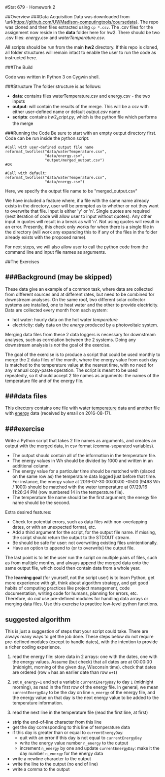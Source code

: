 #Stat 679 - Homework 2

##Overview
###Data Acquisition
Data was downloaded from \url{https://github.com/UWMadison-computingtools/coursedata}. The repo was cloned and then files extracted using ```cp *.csv```. The .csv files for the assignment now reside in the **data** folder here for hw2. There should be two .csv files: $energy.csv$ and $waterTemperature.csv$.

All scripts should be run from the main **hw2** directory. If this repo is cloned, all folder structures will remain intact to enable the user to run the code as instructed here.

###The Build

Code was written in Python 3 on Cygwin shell.

###Structure
The folder structure is as follows:
- **data**: contains files waterTemperature.csv and energy.csv - the two inputs
- **output**: will contain the results of the merge. This will be a csv with either user-defined name or default $output.csv$ name
- **scripts**: contains $hw2_script.py$, which is the python file which performs the merge

###Running the Code
Be sure to start with an empty output directory first.
Code can be run inside the python script:
```
#Call with user-defined output file name
reformat_twofiles("data/waterTemperature.csv",
                  "data/energy.csv",
                  "output/merged_output.csv")
#OR

#Call with default:
reformat_twofiles("data/waterTemperature.csv",
                  "data/energy.csv")

```

Here, we specify the output file name to be "merged_output.csv"

We have included a feature where, if a file with the same name already exists in the directory, user will be prompted as to whether or not they want to overwrite that file. Input is either 'y' or 'n'. Single quotes are required (next iteration of code will allow user to input without quotes). Any other input in quotes will result in a break as will 'n'. Not using quotes will result in an error. Presently, this check only works for when there is a single file in the directory (will work any expanding this to if any of the files in the folder already exists with the proposed name).

For next steps, we will also allow user to call the python code from the command line and input file names as arguments.


##The Exercises

###Background (may be skipped)
----------

These data give an example of a common task, where data are collected
from different sources and at different rates, but need to be combined
for downstream analyses.
On the same roof, two different solar collector systems are installed,
one to heat water and the other to provide electricity.
Data are collected every month from each system:

- hot water: hourly data on the hot water *temperature*
- electricity: daily data on the *energy* produced by a photovoltaic system.

Merging data files from these 2 data loggers is necessary for downstream
analyses, such as correlation between the 2 systems. Doing any downstream
analysis is *not* the goal of the exercise.

The goal of the exercise is to produce a script that could be used monthly
to merge the 2 data files of the month, where the energy value from each day
is matched to the temperature value at the nearest time, with no need for any
manual copy-paste operation. The script is meant to be used repeatedly,
so it should accept 2 file names as arguments:
the names of the temperature file and of the energy file.


###data files
----------

This directory contains one file with water [temperature](waterTemperature.csv)
data and another file with [energy](energy.csv) data
(received by email on 2016-08-17).

###exercise
--------

Write a Python script that takes 2 file names as arguments, and creates
an output with the merged data, in csv format (comma-separated variables).

- The output should contain all of the information in the temperature file.
- The energy values in Wh should be divided by 1000 and written in an additional column.
- The energy value for a particular time should be matched with
  (placed on the same row as) the temperature data logged just before that time.
  For instance, the energy value at 2016-07-30 00:00:00 -0500 (9468 Wh / 1000)
  should be matched with the water temperature at
  07/29/16 11:26:34 PM (row numbered 14 in the temperature file).
- The temperature file name should be the first argument; the energy file name should be the second.

Extra desired features:

- Check for potential errors, such as data files with
  non-overlapping dates, or with an unexpected format, etc.
- Add a third argument for the script, for the output file name.
  If missing, the script should return the output to the STDOUT stream.
- Be should be safe for user: not overwriting existing files
  unintentionally.
- Have an option to append to (or to overwrite) the output file.

The last point is to let the user run the script on multiple pairs of files,
such as from multiple months, and always append the merged data onto the
same output file, which could then contain data from a whole year.

The **learning goal** (for yourself, not the script user) is to learn Python,
get more experience with git, think about algorithm strategy,
and get good habits of computing practices like project management,
code documentation, writing code for humans, planning for errors, etc.  
Therefore, do *not* use pre-defined modules for handling data arrays or
merging data files. Use this exercise to practice low-level python functions.

suggested algorithm
-------------------

This is just a suggestion of steps that your script could take.
There are always many ways to get the job done.
These steps below do not require pre-defined modules
(except to handle dates), with the intention to provide a richer
coding experience.

1. read the energy file: store data in 2 arrays: one with the dates,
  one with the energy values. Assume (but check) that all dates are at
  00:00:00 (midnight, morning of the given day, Wisconsin time).
  check that dates are ordered (row `n` has an earlier date than row `n+1`)

2. set `n_energy=1` and set a variable `currentEnergyDay` to day `1`
  (midnight morning), as read in the first row of the energy file.
  In general, we mean `currentEnergyDay` to be the day on line `n_energy`
  of the energy file, and the energy value on that day is the next
  energy value to be added to the temperature information.

3. read the next line in the temperature file (read the first line, at first)

  - strip the end-of-line character from this line
  - get the day corresponding to this line of temperature data
  - if this day is greater than or equal to `currentEnergyDay`:
    * quit with an error if this day is not equal to `currentEnergyDay`
    * write the energy value number `n_energy` to the output
    * increment `n_energy` by one and
      update `currentEnergyDay`: make it the day number `n_energy` for the
      energy data
  - write a newline character to the output
  - write the line to the output (no end of line)
  - write a comma to the output
